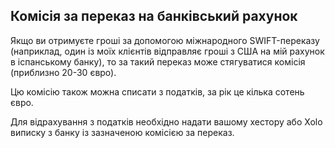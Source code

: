 ## Комісія за переказ на банківський рахунок

Якщо ви отримуєте гроші за допомогою міжнародного SWIFT-переказу (наприклад, один із моїх клієнтів відправляє гроші з
США на мій рахунок в іспанському банку), то за такий переказ може стягуватися комісія (приблизно 20-30 євро).

Цю комісію також можна списати з податків, за рік це кілька сотень євро.

Для відрахування з податків необхідно надати вашому хестору або Xolo виписку з банку із зазначеною комісією за переказ.
